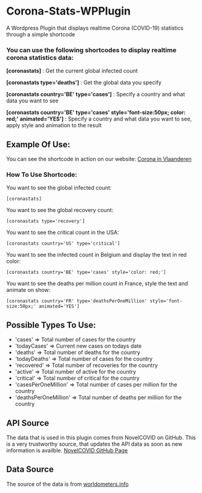 # Corona-Stats-WPPlugin
A Wordpress Plugin that displays realtime Corona (COVID-19) statistics through a simple shortcode



### You can use the following shortcodes to display realtime corona statistics data:

**[coronastats]** : Get the current global infected count

**[coronastats type='deaths']** : Get the global data you specify

**[coronastats country='BE' type='cases']** : Specify a country and what data you want to see

**[coronastats country='BE' type='cases' style='font-size:50px; color: red;' animated='YES']** : Specify a country and what data you want to see, apply style and animation to the result

## Example Of Use:

You can see the shortcode in action on our website: [Corona in Vlaanderen](https://corona.vlaanderen)

### How To Use Shortcode:

You want to see the global infected count:

```
[coronastats]
```

You want to see the global recovery count:

```
[coronastats type='recovery']
```

You want to see the critical count in the USA:

```
[coronastats country='US' type='critical'] 
```

You want to see the infected count in Belgium and display the text in red color:

```
[coronastats country='BE' type='cases' style='color: red;'] 
```

You want to see the deaths per million count in France, style the text and animate on show:

```
[coronastats country='FR' type='deathsPerOneMillion' style='font-size:50px;' animated='YES']
```

## Possible Types To Use:

* 'cases'	=>	Total number of cases for the country
* 'todayCases'	=>	Current new cases on todays date
* 'deaths'	=>	Total number of deaths for the country
* 'todayDeaths'	=>	Total number of cases for the country
* 'recovered'	=>	Total number of recoveries for the country
* 'active'	=>	Total number of active for the country
* 'critical'	=>	Total number of critical for the country
* 'casesPerOneMillion'	=>	Total number of cases per million for the country
* 'deathsPerOneMillion'	=>	Total number of deaths per million for the country

## API Source

The data that is used in this plugin comes from NovelCOVID on GitHub. This is a very trustworthy source, that updates the API data as soon as new information is availble. [NovelCOVID GitHub Page](https://github.com/novelcovid/api)

## Data Source

The source of the data is from [worldometers.info](https://worldometers.info/) 
